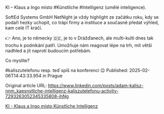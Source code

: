 KI – Klaus a Ingo místo #Künstliche #Intelligenz (umělé inteligence).


SoftEd Systems GmbH NetNight je vždy highlight ze začátku roku, kdy se podaří hezky uchopit, co trápí firmy a instituce a současně předat výhled, kam celé IT kráčí.


👉 Ano, je to německy 🇩🇪, je to v Drážďanech, ale multi-kulti dnes tak trochu k podnikání patří. Umožňuje nám reagovat lépe na trh, mít větší nadhled a jít naproti budoucím potřebám.


Co myslíte?


#kaliszutelefonu resp. teď spíš na konferenci 😉
Published: 2025-02-06T14:43:33.954 in Prague

Original article URL: https://www.linkedin.com/posts/adam-kalisz-nnm_kaesnstliche-intelligenz-kaliszutelefonu-activity-7293263052345335808-ihNg

[KI - Klaus a Ingo místo Künstliche Intelligenz](./media/softed-netnight-ki-2025.jpg)